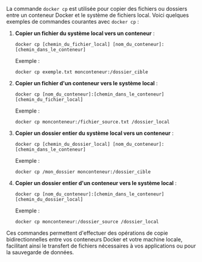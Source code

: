 La commande `docker cp` est utilisée pour copier des fichiers ou dossiers entre un conteneur Docker et le système de fichiers local. Voici quelques exemples de commandes courantes avec `docker cp` :

1. **Copier un fichier du système local vers un conteneur** :
   ```
   docker cp [chemin_du_fichier_local] [nom_du_conteneur]:[chemin_dans_le_conteneur]
   ```
   Exemple :
   ```
   docker cp exemple.txt monconteneur:/dossier_cible
   ```

2. **Copier un fichier d'un conteneur vers le système local** :
   ```
   docker cp [nom_du_conteneur]:[chemin_dans_le_conteneur] [chemin_du_fichier_local]
   ```
   Exemple :
   ```
   docker cp monconteneur:/fichier_source.txt /dossier_local
   ```

3. **Copier un dossier entier du système local vers un conteneur** :
   ```
   docker cp [chemin_du_dossier_local] [nom_du_conteneur]:[chemin_dans_le_conteneur]
   ```
   Exemple :
   ```
   docker cp /mon_dossier monconteneur:/dossier_cible
   ```

4. **Copier un dossier entier d'un conteneur vers le système local** :
   ```
   docker cp [nom_du_conteneur]:[chemin_dans_le_conteneur] [chemin_du_dossier_local]
   ```
   Exemple :
   ```
   docker cp monconteneur:/dossier_source /dossier_local
   ```

Ces commandes permettent d'effectuer des opérations de copie bidirectionnelles entre vos conteneurs Docker et votre machine locale, facilitant ainsi le transfert de fichiers nécessaires à vos applications ou pour la sauvegarde de données.